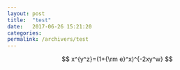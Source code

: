 ```yaml
---
layout: post
title:  "test"
date:   2017-06-26 15:21:20
categories:
permalink: /archivers/test
---
```


$$ x^{y^z}=(1+{\rm e}^x)^{-2xy^w} $$
